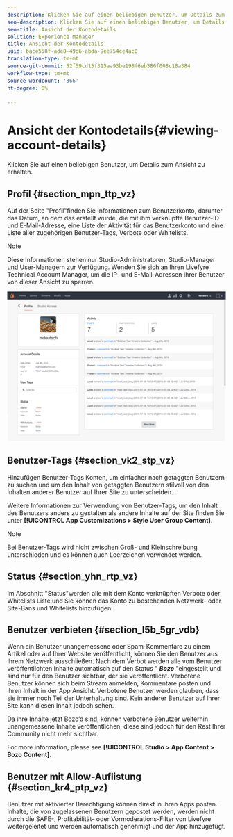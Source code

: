 ```yaml
---
description: Klicken Sie auf einen beliebigen Benutzer, um Details zum Ansicht zu erhalten.
seo-description: Klicken Sie auf einen beliebigen Benutzer, um Details zum Ansicht zu erhalten.
seo-title: Ansicht der Kontodetails
solution: Experience Manager
title: Ansicht der Kontodetails
uuid: bace558f-ade8-49d6-abda-9ee754ce4ac0
translation-type: tm+mt
source-git-commit: 52f59cd15f315aa93be198f6eb586f008c18a384
workflow-type: tm+mt
source-wordcount: '366'
ht-degree: 0%

---
```



# Ansicht der Kontodetails{#viewing-account-details}

Klicken Sie auf einen beliebigen Benutzer, um Details zum Ansicht zu erhalten.

## Profil {#section_mpn_ttp_vz}

Auf der Seite &quot;Profil&quot;finden Sie Informationen zum Benutzerkonto, darunter das Datum, an dem das  erstellt wurde, die mit ihm verknüpfte Benutzer-ID und E-Mail-Adresse, eine Liste der Aktivität für das Benutzerkonto und eine Liste aller zugehörigen Benutzer-Tags, Verbote oder Whitelists.

>[!NOTE]
>
>Diese Informationen stehen nur Studio-Administratoren, Studio-Manager und User-Managern zur Verfügung. Wenden Sie sich an Ihren Livefyre Technical Account Manager, um die IP- und E-Mail-Adressen Ihrer Benutzer von dieser Ansicht zu sperren.

![](assets/UsersProfile-1024x699.png)

## Benutzer-Tags {#section_vk2_stp_vz}

Hinzufügen Benutzer-Tags Konten, um einfacher nach getaggten Benutzern zu suchen und um den Inhalt von getaggten Benutzern stilvoll von den Inhalten anderer Benutzer auf Ihrer Site zu unterscheiden.

Weitere Informationen zur Verwendung von Benutzer-Tags, um den Inhalt des Benutzers anders zu gestalten als andere Inhalte auf der Site finden Sie unter **[!UICONTROL App Customizations > Style User Group Content]**.

>[!NOTE]
>
>Bei Benutzer-Tags wird nicht zwischen Groß- und Kleinschreibung unterschieden und es können auch Leerzeichen verwendet werden.

## Status {#section_yhn_rtp_vz}

Im Abschnitt &quot;Status&quot;werden alle mit dem Konto verknüpften Verbote oder Whitelists Liste und Sie können das Konto zu bestehenden Netzwerk- oder Site-Bans und Whitelists hinzufügen.

## Benutzer verbieten {#section_l5b_5gr_vdb}

Wenn ein Benutzer unangemessene oder Spam-Kommentare zu einem Artikel oder auf Ihrer Website veröffentlicht, können Sie den Benutzer aus Ihrem Netzwerk ausschließen. Nach dem Verbot werden alle vom Benutzer veröffentlichten Inhalte automatisch auf den Status &quot; ***Bozo*** &quot;eingestellt und sind nur für den Benutzer sichtbar, der sie veröffentlicht. Verbotene Benutzer können sich beim Stream anmelden, Kommentare posten und ihren Inhalt in der App Ansicht. Verbotene Benutzer werden glauben, dass sie immer noch Teil der Unterhaltung sind. Kein anderer Benutzer auf Ihrer Site kann diesen Inhalt jedoch sehen.

Da ihre Inhalte jetzt Bozo’d sind, können verbotene Benutzer weiterhin unangemessene Inhalte veröffentlichen, diese sind jedoch für den Rest Ihrer Community nicht mehr sichtbar.

For more information, please see **[!UICONTROL Studio > App Content > Bozo Content]**.

## Benutzer mit Allow-Auflistung {#section_kr4_ptp_vz}

Benutzer mit aktivierter Berechtigung können direkt in Ihren Apps posten. Inhalte, die von zugelassenen Benutzern gepostet werden, werden nicht durch die SAFE-, Profitabilität- oder Vormoderations-Filter von Livefyre weitergeleitet und werden automatisch genehmigt und der App hinzugefügt.
